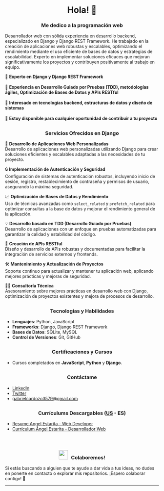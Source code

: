 ## <h1 align="center">Hola! 👋</h1> 
<h3 align="center"></h3>
<h3 align="center">Me dedico a la programación web</h3>

Desarrollador web con sólida experiencia en desarrollo backend, especializado en Django y Django REST Framework. He trabajado en la creación de aplicaciones web robustas y escalables, optimizando el rendimiento mediante el uso eficiente de bases de datos y estrategias de escalabilidad. Experto en implementar soluciones eficaces que mejoran significativamente los proyectos y contribuyen positivamente al trabajo en equipo.

🌱 **Experto en Django y Django REST Framework**
<br/>
<br/>
🧪 **Experiencia en Desarrollo Guiado por Pruebas (TDD), metodologías ágiles, Optimización de Bases de Datos y APIs RESTful**
<br/>
<br/>
🎯 **Interesado en tecnologías backend, estructuras de datos y diseño de sistemas**
<br/>
<br/>
🤝 **Estoy disponible para cualquier oportunidad de contribuir a tu proyecto**

## <h3 align="center">Servicios Ofrecidos en Django</h3>

🔧 **Desarrollo de Aplicaciones Web Personalizadas**  
Desarrollo de aplicaciones web personalizadas utilizando Django para crear soluciones eficientes y escalables adaptadas a las necesidades de tu proyecto.

🔒 **Implementación de Autenticación y Seguridad**  
Configuración de sistemas de autenticación robustos, incluyendo inicio de sesión, registro, restablecimiento de contraseña y permisos de usuario, asegurando la máxima seguridad.

📈 **Optimización de Bases de Datos y Rendimiento**  
Uso de técnicas avanzadas como `select_related` y `prefetch_related` para optimizar consultas a la base de datos y mejorar el rendimiento general de la aplicación.

💡 **Desarrollo basado en TDD (Desarrollo Guiado por Pruebas)**  
Desarrollo de aplicaciones con un enfoque en pruebas automatizadas para garantizar la calidad y estabilidad del código.

📝 **Creación de APIs RESTful**  
Diseño y desarrollo de APIs robustas y documentadas para facilitar la integración de servicios externos y frontends.

🛠️ **Mantenimiento y Actualización de Proyectos**  
Soporte continuo para actualizar y mantener tu aplicación web, aplicando mejores prácticas y mejoras de seguridad.

👨‍💻 **Consultoría Técnica**  
Asesoramiento sobre mejores prácticas en desarrollo web con Django, optimización de proyectos existentes y mejora de procesos de desarrollo.

## <h3 align="center">Tecnologías y Habilidades</h3>
- **Lenguajes**: Python, JavaScript
- **Frameworks**: Django, Django REST Framework
- **Bases de Datos**: SQLite, MySQL
- **Control de Versiones**: Git, GitHub

## <h3 align="center">Certificaciones y Cursos</h3>
- Cursos completados en **JavaScript**, **Python** y **Django**.

## <h3 align="center">Contáctame</h3>
- [LinkedIn](https://www.linkedin.com/in/ángel-estarita-21002822a/)
- [Twitter](https://x.com/xAd4247250)
- [gabrielcardozo3579@gmail.com](https://mail.google.com/mail/u/0/#inbox?compose=GTvVlcSKhcBwMxGggmrFNkRvjKRZDcMbkprCQKKQnHpBJkkXghwvTGSjgVntDhCdrGthlHrpcHchQ) 

## <h3 align="center">Currículums Descargables (<a href="https://github.com/xAd4/xAd4/blob/main/README.md/">US</a> - ES)</h3>
- [Resume Angel Estarita - Web Developer](https://github.com/xAd4/xAd4/blob/main/CV%20Angel%20Estarita%20-%20Web%20Developer.pdf)
- [Currículum  Ángel Estarita - Desarrollador Web](https://github.com/xAd4/xAd4/blob/main/CV%20Ángel%20Estarita%20-%20Desarrollador%20Web.pdf)

<br/>

## <h3 align="center"><img src="https://media.giphy.com/media/iY8CRBdQXODJSCERIr/giphy.gif" width="30" height="30" style="margin-right: 10px;">Colaboremos!</h3>
Si estás buscando a alguien que te ayude a dar vida a tus ideas, no dudes en ponerte en contacto o explorar mis repositorios. ¡Espero colaborar contigo! 🤝

<hr/>
